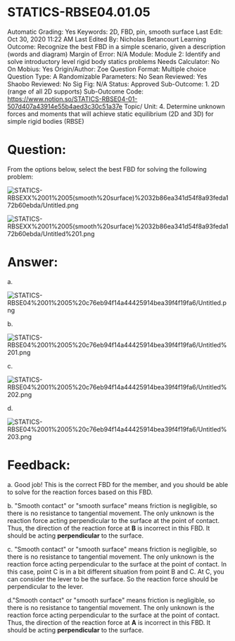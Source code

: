 # STATICS-RBSE04.01.05

Automatic Grading: Yes
Keywords: 2D, FBD, pin, smooth surface
Last Edit: Oct 30, 2020 11:22 AM
Last Edited By: Nicholas Betancourt
Learning Outcome: Recognize the best FBD in a simple scenario, given a description (words and diagram)
Margin of Error: N/A
Module: Module 2: Identify and solve introductory level rigid body statics problems
Needs Calculator: No
On Mobius: Yes
Origin/Author: Zoe
Question Format: Multiple choice
Question Type: A
Randomizable Parameters: No
Sean Reviewed: Yes
Shaobo Reviewed: No
Sig Fig: N/A
Status: Approved
Sub-Outcome: 1. 2D (range of all 2D supports)
Sub-Outcome Code: https://www.notion.so/STATICS-RBSE04-01-507d407a43914e55b4aed3c30c51a37e
Topic/ Unit: 4. Determine unknown forces and moments that will achieve static equilibrium (2D and 3D) for simple rigid bodies (RBSE)

# Question:

From the options below, select the best FBD for solving the following problem:

![STATICS-RBSEXX%2001%2005(smooth%20surface)%2032b86ea341d54f8a93feda172b60ebda/Untitled.png](STATICS-RBSEXX%2001%2005(smooth%20surface)%2032b86ea341d54f8a93feda172b60ebda/Untitled.png)

![STATICS-RBSEXX%2001%2005(smooth%20surface)%2032b86ea341d54f8a93feda172b60ebda/Untitled%201.png](STATICS-RBSEXX%2001%2005(smooth%20surface)%2032b86ea341d54f8a93feda172b60ebda/Untitled%201.png)

# Answer:

a.

![STATICS-RBSE04%2001%2005%20c76eb94f14a44425914bea39f4f19fa6/Untitled.png](STATICS-RBSE04%2001%2005%20c76eb94f14a44425914bea39f4f19fa6/Untitled.png)

b.

![STATICS-RBSE04%2001%2005%20c76eb94f14a44425914bea39f4f19fa6/Untitled%201.png](STATICS-RBSE04%2001%2005%20c76eb94f14a44425914bea39f4f19fa6/Untitled%201.png)

c.

![STATICS-RBSE04%2001%2005%20c76eb94f14a44425914bea39f4f19fa6/Untitled%202.png](STATICS-RBSE04%2001%2005%20c76eb94f14a44425914bea39f4f19fa6/Untitled%202.png)

d.

![STATICS-RBSE04%2001%2005%20c76eb94f14a44425914bea39f4f19fa6/Untitled%203.png](STATICS-RBSE04%2001%2005%20c76eb94f14a44425914bea39f4f19fa6/Untitled%203.png)

# Feedback:

a. Good job! This is the correct FBD for the member, and you should be able to solve for the reaction forces based on this FBD.

b. "Smooth contact" or "smooth surface" means friction is negligible, so there is no resistance to tangential movement. The only unknown is the reaction force acting perpendicular to the surface at the point of contact. Thus, the direction of the reaction force at **B** is incorrect in this FBD. It should be acting **perpendicular** to the surface. 

c. "Smooth contact" or "smooth surface" means friction is negligible, so there is no resistance to tangential movement. The only unknown is the reaction force acting perpendicular to the surface at the point of contact. In this case, point C is in a bit different situation from point B and C. At C, you can consider the lever to be the surface. So the reaction force should be perpendicular to the lever. 

d."Smooth contact" or "smooth surface" means friction is negligible, so there is no resistance to tangential movement. The only unknown is the reaction force acting perpendicular to the surface at the point of contact. Thus, the direction of the reaction force at **A** is incorrect in this FBD. It should be acting **perpendicular** to the surface.